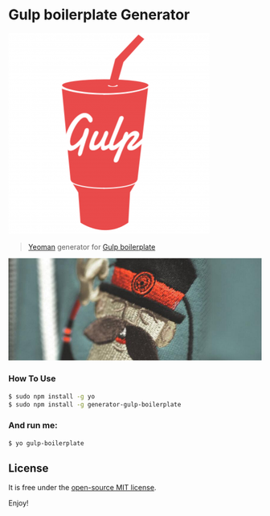 # Gulp boilerplate Generator

![](/gulp.png)

> [Yeoman](http://yeoman.io/generators/) generator for [Gulp boilerplate](https://github.com/nandomoreirame/gulp-boilerplate)

![](/yo.png)

### How To Use

```bash
$ sudo npm install -g yo
$ sudo npm install -g generator-gulp-boilerplate
```

### And run me:

```bash
$ yo gulp-boilerplate
```

## License

It is free under the [open-source MIT license](/LICENSE).

Enjoy!
